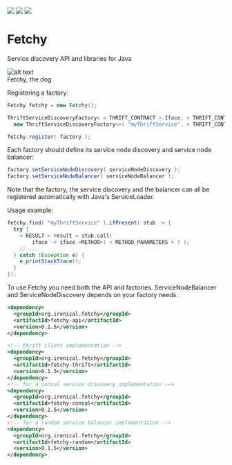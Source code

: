 [![][maven img]][maven]
[![][travis img]][travis]
[![][codecov img]][codecov]

# Fetchy
Service discovery API and libraries for Java

![alt text][dog]  
Fetchy, the dog

Registering a factory:
```java
Fetchy fetchy = new Fetchy();

ThriftServiceDiscoveryFactory< < THRIFT_CONTRACT >.Iface, < THRIFT_CONTRACT >.Client> factory =
  new ThriftServiceDiscoveryFactory<>( "myThriftService", < THRIFT_CONTRACT >.Iface.class, < THRIFT_CONTRACT >.Client.class, "serviceId" );

fetchy.register( factory );
```

Each factory should define its service node discovery and service node balancer:

```java
factory.setServiceNodeDiscovery( serviceNodeDiscovery );
factory.setServiceNodeBalancer( serviceNodeBalancer );
```

Note that the factory, the service discovery and the balancer can all be registered automatically with Java's ServiceLoader.


Usage example:
```java
fetchy.find( "myThriftService" ).ifPresent( stub -> {
  try {
    < RESULT > result = stub.call(
        iface -> iface.<METHOD>( < METHOD_PARAMETERS > ) );
    // ...
  } catch (Exception e) {
    e.printStackTrace();
  }
});

```

To use Fetchy you need both the API and factories. ServiceNodeBalancer and ServiceNodeDiscovery depends on your factory needs.

```xml
<dependency>
  <groupId>org.irenical.fetchy</groupId>
  <artifactId>fetchy-api</artifactId>
  <version>0.1.5</version>
</dependency>

<!-- thrift client implementation -->
<dependency>
  <groupId>org.irenical.fetchy</groupId>
  <artifactId>fetchy-thrift</artifactId>
  <version>0.1.5</version>
</dependency>
<!-- for a consul service discovery implementation -->
<dependency>
  <groupId>org.irenical.fetchy</groupId>
  <artifactId>fetchy-consul</artifactId>
  <version>0.1.5</version>
</dependency>
<!-- for a random service balancer implementation -->
<dependency>
  <groupId>org.irenical.fetchy</groupId>
  <artifactId>fetchy-random</artifactId>
  <version>0.1.5</version>
</dependency>
```

[dog]:https://www.irenical.org/fetchy/dog.jpg "Here you go. Three green cubes."

[maven]:http://search.maven.org/#search|gav|1|g:"org.irenical.fetchy"%20AND%20a:"fetchy-api"
[maven img]:https://maven-badges.herokuapp.com/maven-central/org.irenical.fetchy/fetchy-api/badge.svg

[travis]:https://travis-ci.org/irenical/fetchy
[travis img]:https://travis-ci.org/irenical/fetchy.svg?branch=master

[codecov]:https://codecov.io/gh/irenical/fetchy
[codecov img]:https://codecov.io/gh/irenical/fetchy/branch/master/graph/badge.svg

